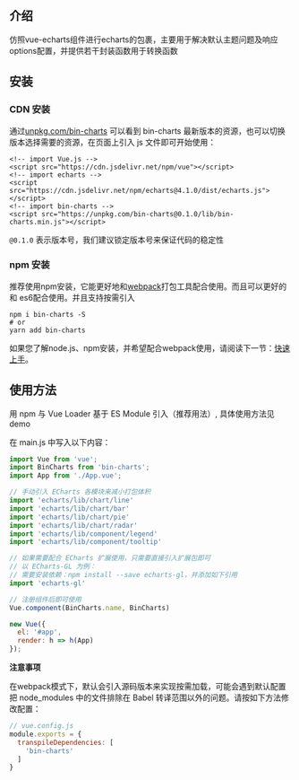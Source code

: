 ## 介绍

仿照vue-echarts组件进行echarts的包裹，主要用于解决默认主题问题及响应options配置，并提供若干封装函数用于转换函数

## 安装

### CDN 安装

通过[unpkg.com/bin-charts](https://unpkg.com/bin-charts/) 可以看到 bin-charts
最新版本的资源，也可以切换版本选择需要的资源，在页面上引入 js 文件即可开始使用：

```
<!-- import Vue.js -->
<script src="https://cdn.jsdelivr.net/npm/vue"></script>
<!-- import echarts -->
<script src="https://cdn.jsdelivr.net/npm/echarts@4.1.0/dist/echarts.js"></script>
<!-- import bin-charts -->
<script src="https://unpkg.com/bin-charts@0.1.0/lib/bin-charts.min.js"></script>
```
    
`@0.1.0` 表示版本号，我们建议锁定版本号来保证代码的稳定性

### npm 安装

推荐使用npm安装，它能更好地和[webpack](https://webpack.js.org/)打包工具配合使用。而且可以更好的和
es6配合使用。并且支持按需引入

```shell
npm i bin-charts -S
# or 
yarn add bin-charts
```

如果您了解node.js、npm安装，并希望配合webpack使用，请阅读下一节：[快速上手](/#/start)。

## 使用方法

用 npm 与 Vue Loader 基于 ES Module 引入（推荐用法）, 具体使用方法见 demo

在 main.js 中写入以下内容：

```javascript
import Vue from 'vue';
import BinCharts from 'bin-charts';
import App from './App.vue';

// 手动引入 ECharts 各模块来减小打包体积
import 'echarts/lib/chart/line'
import 'echarts/lib/chart/bar'
import 'echarts/lib/chart/pie'
import 'echarts/lib/chart/radar'
import 'echarts/lib/component/legend'
import 'echarts/lib/component/tooltip'

// 如果需要配合 ECharts 扩展使用，只需要直接引入扩展包即可
// 以 ECharts-GL 为例：
// 需要安装依赖：npm install --save echarts-gl，并添加如下引用
import 'echarts-gl'

// 注册组件后即可使用
Vue.component(BinCharts.name, BinCharts)

new Vue({
  el: '#app',
  render: h => h(App)
});
```

**注意事项**

在webpack模式下，默认会引入源码版本来实现按需加载，可能会遇到默认配置把 node_modules 中的文件排除在
Babel 转译范围以外的问题。请按如下方法修改配置：

```javascript
// vue.config.js
module.exports = {
  transpileDependencies: [
    'bin-charts'
  ]
}
```
